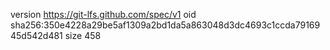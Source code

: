 version https://git-lfs.github.com/spec/v1
oid sha256:350e4228a29be5af1309a2bd1da5a863048d3dc4693c1ccda7916945d542d481
size 458
